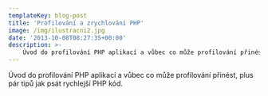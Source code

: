 ```yaml
---
templateKey: blog-post
title: 'Profilování a zrychlování PHP'
image: /img/ilustracni2.jpg
date: '2013-10-08T08:27:35+00:00'
description: >-
    Úvod do profilování PHP aplikací a vůbec co může profilování přinést, plus pár tipů jak psát rychlejší PHP kód....
---
```

Úvod do profilování PHP aplikací a vůbec co může profilování přinést, plus pár tipů jak psát rychlejší PHP kód.